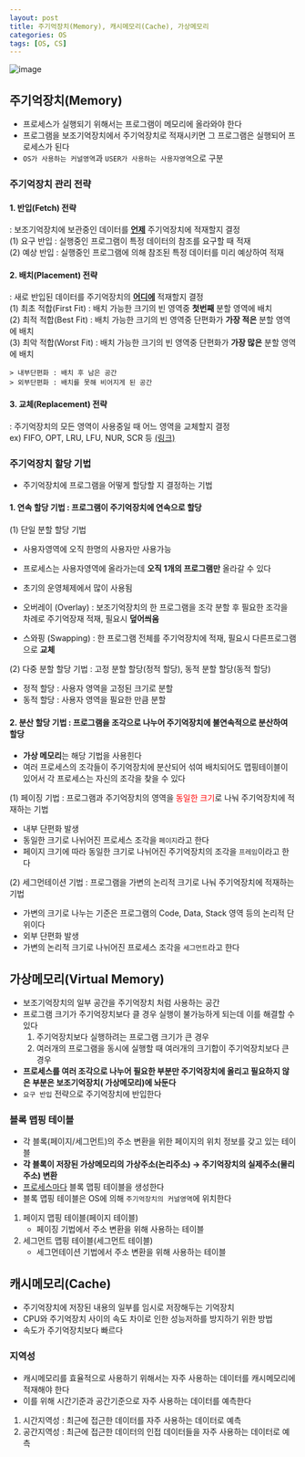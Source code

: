 ```yaml
---
layout: post
title: 주기억장치(Memory), 캐시메모리(Cache), 가상메모리
categories: OS
tags: [OS, CS]
---
```

![image](https://user-images.githubusercontent.com/48157259/143364687-2a78865d-22ff-4fb1-8d35-35569dad48cb.png)

## 주기억장치(Memory)
- 프로세스가 실행되기 위해서는 프로그램이 메모리에 올라와야 한다
- 프로그램을 보조기억장치에서 주기억장치로 적재시키면 그 프로그램은 실행되어 프로세스가 된다
- `OS가 사용하는 커널영역`과 `USER가 사용하는 사용자영역`으로 구분 

### 주기억장치 관리 전략
#### 1. 반입(Fetch) 전략
: 보조기억장치에 보관중인 데이터를 **<u>언제</u>** 주기억장치에 적재할지 결정  
    (1) 요구 반입 : 실행중인 프로그램이 특정 데이터의 참조를 요구할 때 적재  
    (2) 예상 반입 : 실행중인 프로그램에 의해 참조된 특정 데이터를 미리 예상하여 적재

#### 2. 배치(Placement) 전략
: 새로 반입된 데이터를 주기억장치의 **<u>어디에</u>** 적재할지 결정  
    (1) 최초 적합(First Fit) : 배치 가능한 크기의 빈 영역중 **첫번째** 분할 영역에 배치  
    (2) 최적 적합(Best Fit) : 배치 가능한 크기의 빈 영역중 단편화가 **가장 적은** 분할 영역에 배치  
    (3) 최악 적합(Worst Fit) : 배치 가능한 크기의 빈 영역중 단편화가 **가장 많은** 분할 영역에 배치

    > 내부단편화 : 배치 후 남은 공간  
    > 외부단편화 : 배치를 못해 비어지게 된 공간

#### 3. 교체(Replacement) 전략
: 주기억장치의 모든 영역이 사용중일 때 어느 영역을 교체할지 결정  
ex) FIFO, OPT, LRU, LFU, NUR, SCR 등 [(링크)](https://europani.github.io/os/2021/04/02/005-page-replacement.html)



### 주기억장치 할당 기법
- 주기억장치에 프로그램을 어떻게 할당할 지 결정하는 기법

#### 1. 연속 할당 기법 : 프로그램이 주기억장치에 연속으로 할당

(1) 단일 분할 할당 기법
- 사용자영역에 오직 한명의 사용자만 사용가능
- 프로세스는 사용자영역에 올라가는데 **오직 1개의 프로그램만** 올라갈 수 있다
- 초기의 운영체제에서 많이 사용됨
  
- 오버레이 (Overlay) : 보조기억장치의 한 프로그램을 조각 분할 후 필요한 조각을 차례로 주기억장재 적재, 필요시 **덮어씌움**
- 스와핑 (Swapping) : 한 프로그램 전체를 주기억장치에 적재, 필요시 다른프로그램으로 **교체**

(2) 다중 분할 할당 기법 : 고정 분할 할당(정적 할당), 동적 분할 할당(동적 할당)
- 정적 할당 : 사용자 영역을 고정된 크기로 분할
- 동적 할당 : 사용자 영역을 필요한 만큼 분할


#### 2. 분산 할당 기법 : 프로그램을 조각으로 나누어 주기억장치에 불연속적으로 분산하여 할당
- **가상 메모리**는 해당 기법을 사용힌다
- 여러 프로세스의 조각들이 주기억장치에 분산되어 섞여 배치되어도 맵핑테이블이 있어서 각 프로세스는 자신의 조각을 찾을 수 있다 

(1) 페이징 기법 : 프로그램과 주기억장치의 영역을 <span style="color:red">동일한 크기</span>로 나눠 주기억장치에 적재하는 기법 
- 내부 단편화 발생
- 동일한 크기로 나뉘어진 프로세스 조각을 `페이지`라고 한다
- 페이지 크기에 따라 동일한 크기로 나뉘어진 주기억장치의 조각을 `프레임`이라고 한다

(2) 세그먼테이션 기법 : 프로그램을 가변의 논리적 크기로 나눠 주기억장치에 적재하는 기법
- 가변의 크기로 나누는 기준은 프로그램의 Code, Data, Stack 영역 등의 논리적 단위이다
- 외부 단편화 발생
- 가변의 논리적 크기로 나뉘어진 프로세스 조각을 `세그먼트`라고 한다

## 가상메모리(Virtual Memory)
- 보조기억장치의 일부 공간을 주기억장치 처럼 사용하는 공간
- 프로그램 크기가 주기억장치보다 클 경우 실행이 불가능하게 되는데 이를 해결할 수 있다
  1. 주기억장치보다 실행하려는 프로그램 크기가 큰 경우
  2. 여러개의 프로그램을 동시에 실행할 때 여러개의 크기합이 주기억장치보다 큰 경우
- **프로세스를 여러 조각으로 나누어 필요한 부분만 주기억장치에 올리고 필요하지 않은 부분은 보조기억장치( 가상메모리)에 놔둔다**
- `요구 반입` 전략으로 주기억장치에 반입한다

### 블록 맵핑 테이블
- 각 블록(페이지/세그먼트)의 주소 변환을 위한 페이지의 위치 정보를 갖고 있는 테이블
- **각 블록이 저장된 가상메모리의 가상주소(논리주소) → 주기억장치의 실제주소(물리주소) 변환**
- <u>프로세스마다</u> 블록 맵핑 테이블을 생성한다
- 블록 맵핑 테이블은 OS에 의해 `주기억장치의 커널영역`에 위치한다

1. 페이지 맵핑 테이블(페이지 테이블)
   - 페이징 기법에서 주소 변환을 위해 사용하는 테이블
2. 세그먼트 맵핑 테이블(세그먼트 테이블)
   - 세그먼테이션 기법에서 주소 변환을 위해 사용하는 테이블



## 캐시메모리(Cache)
- 주기억장치에 저장된 내용의 일부를 임시로 저장해두는 기억장치
- CPU와 주기억장치 사이의 속도 차이로 인한 성능저하를 방지하기 위한 방법
- 속도가 주기억장치보다 빠르다

### 지역성
- 캐시메모리를 효율적으로 사용하기 위해서는 자주 사용하는 데이터를 캐시메모리에 적재해야 한다
- 이를 위해 시간기준과 공간기준으로 자주 사용하는 데이터를 예측한다

1. 시간지역성 : 최근에 접근한 데이터를 자주 사용하는 데이터로 예측
2. 공간지역성 : 최근에 접근한 데이터의 인접 데이터들을 자주 사용하는 데이터로 예측